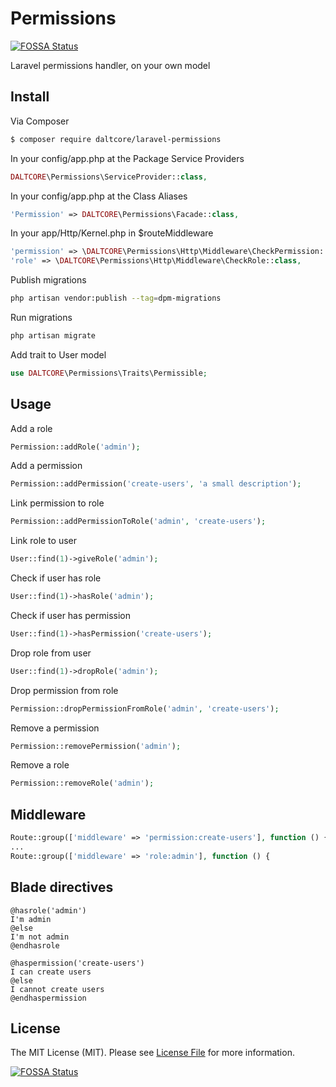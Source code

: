 # Permissions
[![FOSSA Status](https://app.fossa.io/api/projects/git%2Bgithub.com%2FDALTCORE%2FPermissions.svg?type=shield)](https://app.fossa.io/projects/git%2Bgithub.com%2FDALTCORE%2FPermissions?ref=badge_shield)


Laravel permissions handler, on your own model

## Install

Via Composer

``` bash
$ composer require daltcore/laravel-permissions
```

In your config/app.php at the Package Service Providers
``` php
DALTCORE\Permissions\ServiceProvider::class,
```

In your config/app.php at the Class Aliases
``` php
'Permission' => DALTCORE\Permissions\Facade::class,
```

In your app/Http/Kernel.php in $routeMiddleware
```php
'permission' => \DALTCORE\Permissions\Http\Middleware\CheckPermission::class,
'role' => \DALTCORE\Permissions\Http\Middleware\CheckRole::class,
```

Publish migrations
```bash
php artisan vendor:publish --tag=dpm-migrations
```

Run migrations
```bash
php artisan migrate
```

Add trait to User model
```php
use DALTCORE\Permissions\Traits\Permissible;
```

## Usage

Add a role
```php
Permission::addRole('admin');
```

Add a permission
```php
Permission::addPermission('create-users', 'a small description');
```

Link permission to role
```php
Permission::addPermissionToRole('admin', 'create-users');
```

Link role to user
```php
User::find(1)->giveRole('admin');
```

Check if user has role
```php
User::find(1)->hasRole('admin');
```

Check if user has permission
```php
User::find(1)->hasPermission('create-users');
```

Drop role from user
```php
User::find(1)->dropRole('admin');
```

Drop permission from role
```php
Permission::dropPermissionFromRole('admin', 'create-users');
```

Remove a permission
```php
Permission::removePermission('admin');
```

Remove a role
```php
Permission::removeRole('admin');
```

## Middleware
```php
Route::group(['middleware' => 'permission:create-users'], function () {
...
Route::group(['middleware' => 'role:admin'], function () {
```

## Blade directives
```text
@hasrole('admin')
I'm admin
@else
I'm not admin
@endhasrole

@haspermission('create-users')
I can create users
@else
I cannot create users
@endhaspermission

```

## License

The MIT License (MIT). Please see [License File](LICENSE.md) for more information.


[![FOSSA Status](https://app.fossa.io/api/projects/git%2Bgithub.com%2FDALTCORE%2FPermissions.svg?type=large)](https://app.fossa.io/projects/git%2Bgithub.com%2FDALTCORE%2FPermissions?ref=badge_large)